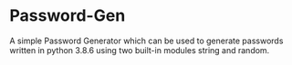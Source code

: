# Password-Gen
A simple Password Generator which can be used to generate passwords written in python 3.8.6 using two built-in modules string and random.
